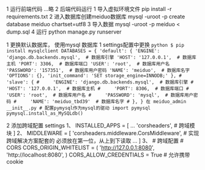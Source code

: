 1 运行前端代码
  ...略
2 后端代码运行
  1 导入虚拟环境文件 pip install -r requirements.txt
  2 进入数据库创建meiduo数据库
    mysql -uroot -p
    create database meiduo chartset=utf8
  3 导入数据
    mysql -uroot -p meiduo < dump.sql
  4 运行
    python manage.py runserver

1 更换默认数据库， 使用mysql 数据库
  1 settings配置中更换
    ```python
      $ pip install mysqlclient
      DATABASES = {
      'default': {
               'ENGINE': 'django.db.backends.mysql',  # 数据库引擎
               'HOST': '127.0.0.1',  # 数据库主机
               'PORT': 3306,  # 数据库端口
               'USER': 'root',  # 数据库用户名
               'PASSWORD': '157351',  # 数据库用户密码
               'NAME': 'meiduo',  # 数据库名字
               'OPTIONS': {},
               'init_command': 'SET storage_engine=INNODB;'
           },
           # 'slave': {
           #     'ENGINE': 'django.db.backends.mysql',  # 数据库引擎
           #     'HOST': '127.0.0.1',  # 数据库主机
           #     'PORT': 8306,  # 数据库端口
           #     'USER': 'root',  # 数据库用户名
           #     'PASSWORD': 'mysql',  # 数据库用户密码
           #     'NAME': 'meiduo_tbd39'  # 数据库名字
           # },
       }
      在 meiduo_admin __init__.py
         # 配置pymysql作为mysql的驱动
         import pymysql
         pymysql.install_as_MySQLdb()
    ```

2 添加跨域配置 settings
  1、
    INSTALLED_APPS = [
        ...
        'corsheaders',  # 跨域模块
    ]
  2、
    MIDDLEWARE = [
      'corsheaders.middleware.CorsMiddleware',  # 实现跨域解决方案配套的 必须放在第一位，从上到下读取
      ...
   ]
  3、
    # 跨域配置
    # CORS
    CORS_ORIGIN_WHITELIST = (
        'http://127.0.0.1:8080',
        'http://localhost:8080',
    )
    CORS_ALLOW_CREDENTIALS = True  # 允许携带cookie